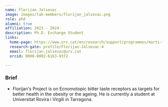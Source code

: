 ```yaml
---
name: Florijan Jalsevac
image: images/lab-members/florijan_jalsevac.png
role: phd
alumni: true
affiliation: 2023 - 2024
description: Ph.D. Exchange Student
links:
  home-page: https://www.urv.cat/en/research/support/programmes/marti-franques/cofund/fellows/florijan-jalsevac/
  research-gate: profile/Florijan-Jalsevac-4
  email: florijan.jalsevac@urv.cat
  orcid: 0000-0002-6163-9372

---
```

### Brief
- Florijan's Project is on Ecnomotopic bitter taste receptors as targets for better health in the obesity or the ageing. He is currently a student at Universitat Rovira i Virgili in Tarragona. 